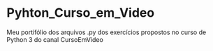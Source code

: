 # Pyhton_Curso_em_Video
Meu portifólio dos arquivos .py dos exercícios propostos no curso de Python 3 do canal CursoEmVídeo
